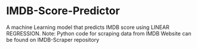 # IMDB-Score-Predictor
A machine Learning model that predicts IMDB score using LINEAR REGRESSION.
Note:
Python code for scraping data from IMDB Website can be found on IMDB-Scraper repository
